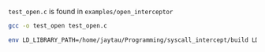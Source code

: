`test_open.c` is found in `examples/open_interceptor`


```bash
gcc -o test_open test_open.c
```

```bash
env LD_LIBRARY_PATH=/home/jaytau/Programming/syscall_intercept/build LD_PRELOAD=../../build/examples/libfile_open_interceptor.so ./test_open
```
